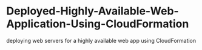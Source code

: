 # Deployed-Highly-Available-Web-Application-Using-CloudFormation
deploying web servers for a highly available web app using CloudFormation
